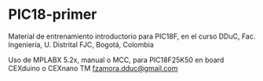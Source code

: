PIC18-primer
============

Material de entrenamiento introductorio para PIC18F, en el curso DDuC, Fac. Ingeniería, U. Distrital FJC, Bogotá, Colombia

Uso de MPLABX 5.2x, manual o MCC, para PIC18F25K50 en board CEXduino o CEXnano TM
fzamora.dduc@gmail.com
